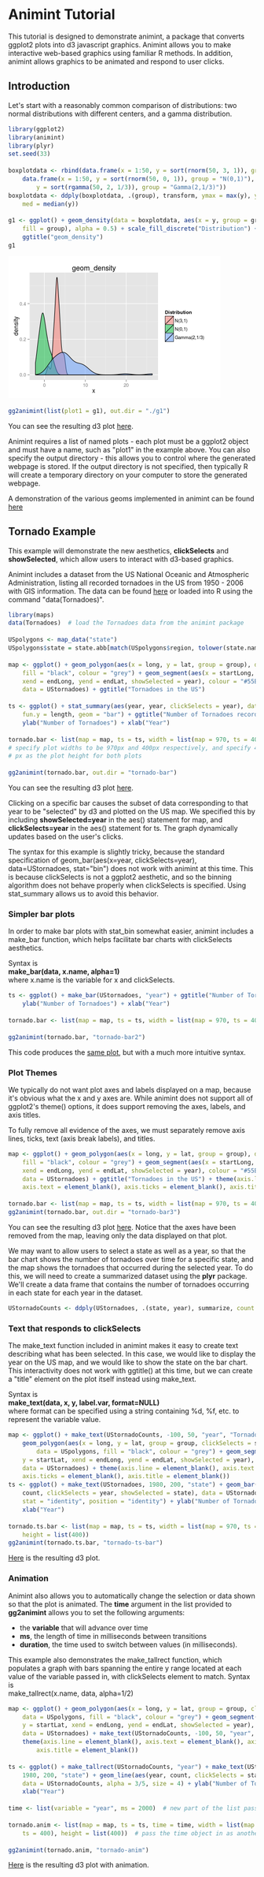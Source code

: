 Animint Tutorial
========================================================

This tutorial is designed to demonstrate animint, a package that converts ggplot2 plots into d3 javascript graphics. Animint allows you to make interactive web-based graphics using familiar R methods. In addition, animint allows graphics to be animated and respond to user clicks.


Introduction 
---------------------------------------------------------
Let's start with a reasonably common comparison of distributions: two normal distributions with different centers, and a gamma distribution. 


```r
library(ggplot2)
library(animint)
library(plyr)
set.seed(33)

boxplotdata <- rbind(data.frame(x = 1:50, y = sort(rnorm(50, 3, 1)), group = "N(3,1)"), 
    data.frame(x = 1:50, y = sort(rnorm(50, 0, 1)), group = "N(0,1)"), data.frame(x = 1:50, 
        y = sort(rgamma(50, 2, 1/3)), group = "Gamma(2,1/3)"))
boxplotdata <- ddply(boxplotdata, .(group), transform, ymax = max(y), ymin = min(y), 
    med = median(y))

g1 <- ggplot() + geom_density(data = boxplotdata, aes(x = y, group = group, 
    fill = group), alpha = 0.5) + scale_fill_discrete("Distribution") + xlab("x") + 
    ggtitle("geom_density")
g1
```

![plot of chunk unnamed-chunk-1](figure/unnamed-chunk-1.png) 

```r
gg2animint(list(plot1 = g1), out.dir = "./g1")
```


You can see the resulting d3 plot [here](g1/index.html).

Animint requires a list of named plots - each plot must be a ggplot2 object and must have a name, such as "plot1" in the example above. You can also specify the output directory - this allows you to control where the generated webpage is stored. If the output directory is not specified, then typically R will create a temporary directory on your computer to store the generated webpage. 

A demonstration of the various geoms implemented in animint can be found [here](geoms.html)

Tornado Example
----------------------------------------------------------
This example will demonstrate the new aesthetics, **clickSelects** and **showSelected**, which allow users to interact with d3-based graphics. 

Animint includes a dataset from the US National Oceanic and Atmospheric Administration, listing all recorded tornadoes in the US from 1950 - 2006 with GIS information. The data can be found [here](http://www.spc.noaa.gov/wcm/#data) or loaded into R using the command "data(Tornadoes)". 


```r
library(maps)
data(Tornadoes)  # load the Tornadoes data from the animint package

USpolygons <- map_data("state")
USpolygons$state = state.abb[match(USpolygons$region, tolower(state.name))]

map <- ggplot() + geom_polygon(aes(x = long, y = lat, group = group), data = USpolygons, 
    fill = "black", colour = "grey") + geom_segment(aes(x = startLong, y = startLat, 
    xend = endLong, yend = endLat, showSelected = year), colour = "#55B1F7", 
    data = UStornadoes) + ggtitle("Tornadoes in the US")

ts <- ggplot() + stat_summary(aes(year, year, clickSelects = year), data = UStornadoes, 
    fun.y = length, geom = "bar") + ggtitle("Number of Tornadoes recorded in the US, 1950-2006") + 
    ylab("Number of Tornadoes") + xlab("Year")

tornado.bar <- list(map = map, ts = ts, width = list(map = 970, ts = 400), height = list(400))
# specify plot widths to be 970px and 400px respectively, and specify 400
# px as the plot height for both plots

gg2animint(tornado.bar, out.dir = "tornado-bar")
```

You can see the resulting d3 plot [here](tornado-bar/index.html). 

Clicking on a specific bar causes the subset of data corresponding to that year to be "selected" by d3 and plotted on the US map. We specified this by including **showSelected=year** in the aes() statement for map, and **clickSelects=year** in the aes() statement for ts. The graph dynamically updates based on the user's clicks. 

The syntax for this example is slightly tricky, because the standard specification of geom\_bar(aes(x=year, clickSelects=year), data=UStornadoes, stat="bin") does not work with animint at this time. This is because clickSelects is not a ggplot2 aesthetic, and so the binning algorithm does not behave properly when clickSelects is specified. Using stat\_summary allows us to avoid this behavior. 


### Simpler bar plots
In order to make bar plots with stat\_bin somewhat easier, animint includes a make\_bar function, which helps facilitate bar charts with clickSelects aesthetics. 

Syntax is  
**make\_bar(data, x.name, alpha=1)**  
where x.name is the variable for x and clickSelects. 


```r
ts <- ggplot() + make_bar(UStornadoes, "year") + ggtitle("Number of Tornadoes recorded in the US, 1950-2006") + 
    ylab("Number of Tornadoes") + xlab("Year")

tornado.bar <- list(map = map, ts = ts, width = list(map = 970, ts = 400), height = list(400))

gg2animint(tornado.bar, "tornado-bar2")
```

This code produces the [same plot](tornado-bar2/index.html), but with a much more intuitive syntax. 

### Plot Themes
We typically do not want plot axes and labels displayed on a map, because it's obvious what the x and y axes are. While animint does not support all of ggplot2's theme() options, it does support removing the axes, labels, and axis titles. 

To fully remove all evidence of the axes, we must separately remove axis lines, ticks, text (axis break labels), and titles. 

```r
map <- ggplot() + geom_polygon(aes(x = long, y = lat, group = group), data = USpolygons, 
    fill = "black", colour = "grey") + geom_segment(aes(x = startLong, y = startLat, 
    xend = endLong, yend = endLat, showSelected = year), colour = "#55B1F7", 
    data = UStornadoes) + ggtitle("Tornadoes in the US") + theme(axis.line = element_blank(), 
    axis.text = element_blank(), axis.ticks = element_blank(), axis.title = element_blank())

tornado.bar <- list(map = map, ts = ts, width = list(map = 970, ts = 400), height = list(400))
gg2animint(tornado.bar, out.dir = "tornado-bar3")
```

You can see the resulting d3 plot [here](tornado-bar2/index.html). Notice that the axes have been removed from the map, leaving only the data displayed on that plot. 


We may want to allow users to select a state as well as a year, so that the bar chart shows the number of tornadoes over time for a specific state, and the map shows the tornadoes that occurred during the selected year. To do this, we will need to create a summarized dataset using the **plyr** package. We'll create a data frame that contains the number of tornadoes occurring in each state for each year in the dataset. 

```r
UStornadoCounts <- ddply(UStornadoes, .(state, year), summarize, count = length(state))
```


### Text that responds to clickSelects
The make\_text function included in animint makes it easy to create text describing what has been selected. In this case, we would like to display the year on the US map, and we would like to show the state on the bar chart. This interactivity does not work with ggtitle() at this time, but we can create a "title" element on the plot itself instead using make\_text.  

Syntax is  
**make\_text(data, x, y, label.var, format=NULL)**  
where format can be specified using a string containing %d, %f, etc. to represent the variable value.

```r
map <- ggplot() + make_text(UStornadoCounts, -100, 50, "year", "Tornadoes in %d") + 
    geom_polygon(aes(x = long, y = lat, group = group, clickSelects = state), 
        data = USpolygons, fill = "black", colour = "grey") + geom_segment(aes(x = startLong, 
    y = startLat, xend = endLong, yend = endLat, showSelected = year), colour = "#55B1F7", 
    data = UStornadoes) + theme(axis.line = element_blank(), axis.text = element_blank(), 
    axis.ticks = element_blank(), axis.title = element_blank())
ts <- ggplot() + make_text(UStornadoes, 1980, 200, "state") + geom_bar(aes(year, 
    count, clickSelects = year, showSelected = state), data = UStornadoCounts, 
    stat = "identity", position = "identity") + ylab("Number of Tornadoes") + 
    xlab("Year")

tornado.ts.bar <- list(map = map, ts = ts, width = list(map = 970, ts = 400), 
    height = list(400))
gg2animint(tornado.ts.bar, "tornado-ts-bar")
```

[Here](tornado-ts-bar/index.html) is the resulting d3 plot.

### Animation
Animint also allows you to automatically change the selection or data shown so that the plot is animated. The **time** argument in the list provided to **gg2animint** allows you to set the following arguments: 
* the **variable** that will advance over time
* **ms**, the length of time in milliseconds between transitions
* **duration**, the time used to switch between values (in milliseconds).

This example also demonstrates the make\_tallrect function, which populates a graph with bars spanning the entire y range located at each value of the variable passed in, with clickSelects element to match. Syntax is  
make\_tallrect(x.name, data, alpha=1/2)


```r
map <- ggplot() + geom_polygon(aes(x = long, y = lat, group = group, clickSelects = state), 
    data = USpolygons, fill = "black", colour = "grey") + geom_segment(aes(x = startLong, 
    y = startLat, xend = endLong, yend = endLat, showSelected = year), colour = "#55B1F7", 
    data = UStornadoes) + make_text(UStornadoCounts, -100, 50, "year", "Tornadoes in %d") + 
    theme(axis.line = element_blank(), axis.text = element_blank(), axis.ticks = element_blank(), 
        axis.title = element_blank())

ts <- ggplot() + make_tallrect(UStornadoCounts, "year") + make_text(UStornadoes, 
    1980, 200, "state") + geom_line(aes(year, count, clickSelects = state, group = state), 
    data = UStornadoCounts, alpha = 3/5, size = 4) + ylab("Number of Tornadoes") + 
    xlab("Year")

time <- list(variable = "year", ms = 2000)  # new part of the list passed to gg2animint().

tornado.anim <- list(map = map, ts = ts, time = time, width = list(map = 970, 
    ts = 400), height = list(400))  # pass the time object in as another object in the main list. 

gg2animint(tornado.anim, "tornado-anim")
```


[Here](tornado-anim/index.html) is the resulting d3 plot with animation.
